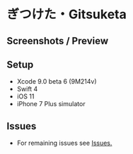# ぎつけた・Gitsuketa

## Screenshots / Preview

## Setup
- Xcode 9.0 beta 6 (9M214v)
- Swift 4
- iOS 11
- iPhone 7 Plus simulator

## Issues
- For remaining issues see [Issues.](https://github.com/iMaddin/Gitsuketa/issues)
